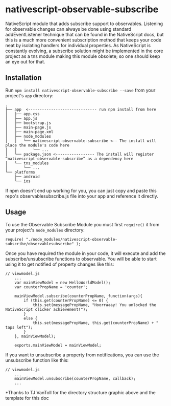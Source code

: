# nativescript-observable-subscribe

NativeScript module that adds subscribe support to observables. Listening for observable changes can always be done using standard addEventListener technique that can be found in the NativeScript docs, but this is a much more convenient subscription method that keeps your code neat by isolating handlers for individual properties.
As NativeScript is constantly evolving, a subscribe solution might be implemented in the core project as a tns module making this module obsolete; so one should keep an eye out for that.

## Installation

Run `npm install nativescript-observable-subscribe --save` from your project's `app` directory:

```
.
├── app  <------------------------------ run npm install from here
│   ├── app.css
│   ├── app.js
│   ├── bootstrap.js
│   ├── main-page.js
│   ├── main-page.xml
│   ├── node_modules
│   │   └── nativescript-observable-subscribe <-- The install will place the module's code here
│   │       └── ...
│   └── package.json <----------------- The install will register “nativescript-observable-subscribe” as a dependency here
│   └── tns_modules
│       └── ...
└── platforms
    ├── android
    └── ios
```


If npm doesn't end up working for you, you can just copy and paste this repo's observablesubscribe.js file into your app and reference it directly.


## Usage

To use the  Observable Subscribe Module you must first `require()` it from your project's `node_modules` directory:

```
require( "./node_modules/nativescript-observable-subscribe/observablesubscribe" );
```

Once you have required the module in your code, it will execute and add the subscribe/unsubscribe functions to observable. You will be able to start using it to get notified of property changes like this:


```
// viewmodel.js
	...
    var mainViewModel = new HelloWorldModel();
	var counterPropName = 'counter';

	mainViewModel.subscribe(counterPropName, function(args){
		if (this.get(counterPropName) <= 0) {
			this.set(messagePropName, "Hoorraaay! You unlocked the NativeScript clicker achievement!");
		}
		else {
			this.set(messagePropName, this.get(counterPropName) + " taps left");
		} 
	}, mainViewModel);

	exports.mainViewModel = mainViewModel;
```

If you want to unsubscribe a property from notifications, you can use the unsubscribe function like this:


```
// viewmodel.js
	...
	mainViewModel.unsubscribe(counterPropName, callback);
	...
```


*Thanks to TJ VanToll for the directory structure graphic above and the template for this doc
